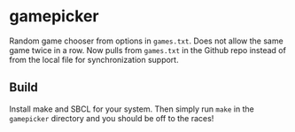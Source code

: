# gamepicker

Random game chooser from options in `games.txt`. Does not allow the same game twice in a row. Now pulls from `games.txt` in the Github repo instead of from the local file for synchronization support.

## Build

Install make and SBCL for your system. Then simply run `make` in the `gamepicker` directory and you should be off to the races!
